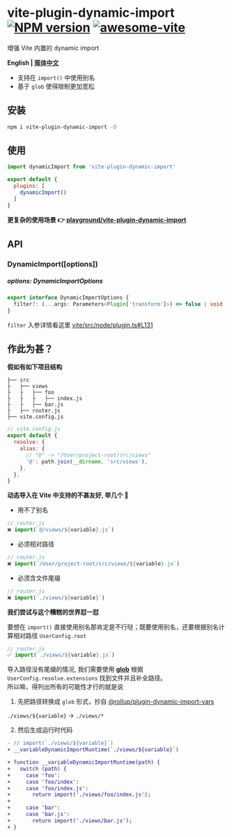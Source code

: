 # vite-plugin-dynamic-import [![NPM version](https://img.shields.io/npm/v/vite-plugin-dynamic-import.svg)](https://npmjs.org/package/vite-plugin-dynamic-import) [![awesome-vite](https://awesome.re/badge.svg)](https://github.com/vitejs/awesome-vite)

增强 Vite 内置的 dynamic import

**English | [简体中文](https://github.com/caoxiemeihao/vite-plugins/blob/main/packages/dynamic-import/README.zh-CN.md)**

- 支持在 `import()` 中使用别名
- 基于 `glob` 使得限制更加宽松

## 安装

```bash
npm i vite-plugin-dynamic-import -D
```

## 使用
```javascript
import dynamicImport from 'vite-plugin-dynamic-import'

export default {
  plugins: [
    dynamicImport()
  ]
}
```

**更复杂的使用场景 👉 [playground/vite-plugin-dynamic-import](https://github.com/caoxiemeihao/vite-plugins/tree/main/playground/vite-plugin-dynamic-import)**


## API

### DynamicImport([options])

##### options: DynamicImportOptions

```ts
export interface DynamicImportOptions {
  filter?: (...args: Parameters<Plugin['transform']>) => false | void | Promise<false | void>
}
```

`filter` 入参详情看这里 [vite/src/node/plugin.ts#L131](https://github.com/vitejs/vite/blob/9a7b133d45979de0604b9507d87a2ffa2187a387/packages/vite/src/node/plugin.ts#L131)
## 作此为甚？

**假如有如下项目结构**

```tree
├── src
├   ├── views
├   ├   ├── foo
├   ├   ├   ├── index.js
├   ├   ├── bar.js
├   ├── router.js
├── vite.config.js

```

```js
// vite.config.js
export default {
  resolve: {
    alias: {
      // "@" -> "/User/project-root/src/views"
      '@': path.join(__dirname, 'src/views'),
    },
  },
}
```

**动态导入在 Vite 中支持的不甚友好, 举几个 🌰**

- 用不了别名

```js
// router.js
❌ import(`@/views/${variable}.js`)
```

- 必须相对路径

```js
// router.js
❌ import(`/User/project-root/src/views/${variable}.js`)
```

- 必须含文件尾缀

```js
// router.js
❌ import(`./views/${variable}`)
```

**我们尝试与这个糟糕的世界怼一怼**

要想在 `import()` 直接使用别名那肯定是不行哒；既要使用别名，还要根据别名计算相对路径 `UserConfig.root`

```js
// router.js
✅ import(`./views/${variable}.js`)
```

导入路径没有尾缀的情况, 我们需要使用 **[glob](https://www.npmjs.com/package/fast-glob)** 根据 `UserConfig.resolve.extensions` 找到文件并且补全路径。    
所以嘛，得列出所有的可能性才行的就是说

1. 先把路径转换成 `glob` 形式，抄自 [@rollup/plugin-dynamic-import-vars](https://github.com/rollup/plugins/tree/master/packages/dynamic-import-vars#how-it-works)

`./views/${variable}` -> `./views/*`

2. 然后生成运行时代码

```diff
- // import(`./views/${variable}`)
+ __variableDynamicImportRuntime(`./views/${variable}`)

+ function __variableDynamicImportRuntime(path) {
+   switch (path) {
+     case 'foo':
+     case 'foo/index':
+     case 'foo/index.js':
+       return import('./views/foo/index.js');
+ 
+     case 'bar':
+     case 'bar.js':
+       return import('./views/bar.js');
+ }
```
